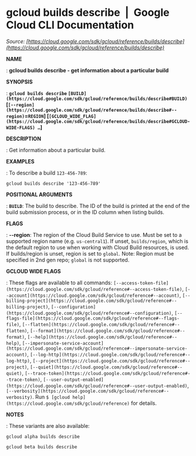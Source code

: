 # gcloud builds describe  |  Google Cloud CLI Documentation

*Source: [https://cloud.google.com/sdk/gcloud/reference/builds/describe](https://cloud.google.com/sdk/gcloud/reference/builds/describe)*

**NAME**

: **gcloud builds describe - get information about a particular build**

**SYNOPSIS**

: **`gcloud builds describe` `[BUILD](https://cloud.google.com/sdk/gcloud/reference/builds/describe#BUILD)` [`[--region](https://cloud.google.com/sdk/gcloud/reference/builds/describe#--region)`=`REGION`] [`[GCLOUD_WIDE_FLAG](https://cloud.google.com/sdk/gcloud/reference/builds/describe#GCLOUD-WIDE-FLAGS) …`]**

**DESCRIPTION**

: Get information about a particular build.

**EXAMPLES**

: To describe a build `123-456-789`:

```
gcloud builds describe '123-456-789'
```

**POSITIONAL ARGUMENTS**

: **`BUILD`**:
The build to describe. The ID of the build is printed at the end of the build
submission process, or in the ID column when listing builds.

**FLAGS**

: **--region**:
The region of the Cloud Build Service to use. Must be set to a supported region
name (e.g. `us-central1`). If unset, `builds/region`,
which is the default region to use when working with Cloud Build resources, is
used. If builds/region is unset, region is set to `global`. Note:
Region must be specified in 2nd gen repo; `global` is not supported.

**GCLOUD WIDE FLAGS**

: These flags are available to all commands: `[--access-token-file](https://cloud.google.com/sdk/gcloud/reference#--access-token-file)`,
`[--account](https://cloud.google.com/sdk/gcloud/reference#--account)`, `[--billing-project](https://cloud.google.com/sdk/gcloud/reference#--billing-project)`,
`[--configuration](https://cloud.google.com/sdk/gcloud/reference#--configuration)`,
`[--flags-file](https://cloud.google.com/sdk/gcloud/reference#--flags-file)`,
`[--flatten](https://cloud.google.com/sdk/gcloud/reference#--flatten)`, `[--format](https://cloud.google.com/sdk/gcloud/reference#--format)`, `[--help](https://cloud.google.com/sdk/gcloud/reference#--help)`, `[--impersonate-service-account](https://cloud.google.com/sdk/gcloud/reference#--impersonate-service-account)`,
`[--log-http](https://cloud.google.com/sdk/gcloud/reference#--log-http)`,
`[--project](https://cloud.google.com/sdk/gcloud/reference#--project)`, `[--quiet](https://cloud.google.com/sdk/gcloud/reference#--quiet)`, `[--trace-token](https://cloud.google.com/sdk/gcloud/reference#--trace-token)`, `[--user-output-enabled](https://cloud.google.com/sdk/gcloud/reference#--user-output-enabled)`,
`[--verbosity](https://cloud.google.com/sdk/gcloud/reference#--verbosity)`.
Run `$ [gcloud help](https://cloud.google.com/sdk/gcloud/reference)` for details.

**NOTES**

: These variants are also available:

```
gcloud alpha builds describe
```

```
gcloud beta builds describe
```